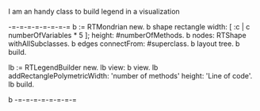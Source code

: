 I am an handy class to build legend in a visualization

-=-=-=-=-=-=-=-=
b := RTMondrian new.
b shape rectangle
	width: [ :c | c numberOfVariables * 5 ];
	height: #numberOfMethods.
b nodes: RTShape withAllSubclasses.
b edges connectFrom: #superclass.
b layout tree.
b build.

lb := RTLegendBuilder new.
lb view: b view.
lb addRectanglePolymetricWidth: 'number of methods' height: 'Line of code'.
lb build.

b
-=-=-=-=-=-=-=-=
